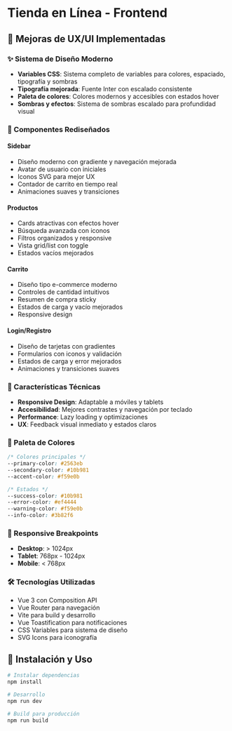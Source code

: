 # Tienda en Línea - Frontend

## 🎨 Mejoras de UX/UI Implementadas

### ✨ Sistema de Diseño Moderno

- **Variables CSS**: Sistema completo de variables para colores, espaciado, tipografía y sombras
- **Tipografía mejorada**: Fuente Inter con escalado consistente
- **Paleta de colores**: Colores modernos y accesibles con estados hover
- **Sombras y efectos**: Sistema de sombras escalado para profundidad visual

### 🎯 Componentes Rediseñados

#### Sidebar
- Diseño moderno con gradiente y navegación mejorada
- Avatar de usuario con iniciales
- Iconos SVG para mejor UX
- Contador de carrito en tiempo real
- Animaciones suaves y transiciones

#### Productos
- Cards atractivas con efectos hover
- Búsqueda avanzada con iconos
- Filtros organizados y responsive
- Vista grid/list con toggle
- Estados vacíos mejorados

#### Carrito
- Diseño tipo e-commerce moderno
- Controles de cantidad intuitivos
- Resumen de compra sticky
- Estados de carga y vacío mejorados
- Responsive design

#### Login/Registro
- Diseño de tarjetas con gradientes
- Formularios con iconos y validación
- Estados de carga y error mejorados
- Animaciones y transiciones suaves

### 🚀 Características Técnicas

- **Responsive Design**: Adaptable a móviles y tablets
- **Accesibilidad**: Mejores contrastes y navegación por teclado
- **Performance**: Lazy loading y optimizaciones
- **UX**: Feedback visual inmediato y estados claros

### 🎨 Paleta de Colores

```css
/* Colores principales */
--primary-color: #2563eb
--secondary-color: #10b981
--accent-color: #f59e0b

/* Estados */
--success-color: #10b981
--error-color: #ef4444
--warning-color: #f59e0b
--info-color: #3b82f6
```

### 📱 Responsive Breakpoints

- **Desktop**: > 1024px
- **Tablet**: 768px - 1024px
- **Mobile**: < 768px

### 🛠 Tecnologías Utilizadas

- Vue 3 con Composition API
- Vue Router para navegación
- Vite para build y desarrollo
- Vue Toastification para notificaciones
- CSS Variables para sistema de diseño
- SVG Icons para iconografía

## 🚀 Instalación y Uso

```bash
# Instalar dependencias
npm install

# Desarrollo
npm run dev

# Build para producción
npm run build
```
